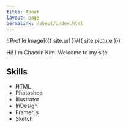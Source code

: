 ```yaml
---
title: About
layout: page
permalink: /about/index.html
---
```

<style>
img { width: 50%; margin: 0 auto; display: block; }
</style>

![Profile Image]({{ site.url }}/{{ site.picture }})

<p>

Hi! I'm Chaerin Kim. Welcome to my site.

</p>

<h2>Skills</h2>

<ul class="skill-list">
	<li>HTML</li>
	<li>Photoshop</li>
	<li>Illustrator</li>
	<li>InDesign</li>	
	<li>Framer.js</li>
	<li>Sketch</li>
</ul>